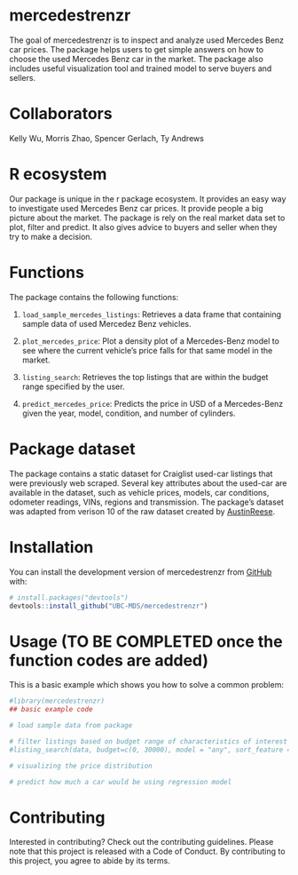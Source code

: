 
<!-- README.md is generated from README.Rmd. Please edit that file -->

# mercedestrenzr

<!-- badges: start -->
<!-- badges: end -->

The goal of mercedestrenzr is to inspect and analyze used Mercedes Benz
car prices. The package helps users to get simple answers on how to
choose the used Mercedes Benz car in the market. The package also
includes useful visualization tool and trained model to serve buyers and
sellers.

# Collaborators

Kelly Wu, Morris Zhao, Spencer Gerlach, Ty Andrews

# R ecosystem

Our package is unique in the r package ecosystem. It provides an easy
way to investigate used Mercedes Benz car prices. It provide people a
big picture about the market. The package is rely on the real market
data set to plot, filter and predict. It also gives advice to buyers and
seller when they try to make a decision.

# Functions

The package contains the following functions:

1.  `load_sample_mercedes_listings`: Retrieves a data frame that
    containing sample data of used Mercedez Benz vehicles.

2.  `plot_mercedes_price`: Plot a density plot of a Mercedes-Benz model
    to see where the current vehicle’s price falls for that same model
    in the market.

3.  `listing_search`: Retrieves the top listings that are within the
    budget range specified by the user.

4.  `predict_mercedes_price`: Predicts the price in USD of a
    Mercedes-Benz given the year, model, condition, and number of
    cylinders.

# Package dataset

The package contains a static dataset for Craiglist used-car listings
that were previously web scraped. Several key attributes about the
used-car are available in the dataset, such as vehicle prices, models,
car conditions, odometer readings, VINs, regions and transmission. The
package’s dataset was adapted from verison 10 of the raw dataset created
by [AustinReese](https://github.com/AustinReese/UsedVehicleSearch).

# Installation

You can install the development version of mercedestrenzr from
[GitHub](https://github.com/) with:

``` r
# install.packages("devtools")
devtools::install_github("UBC-MDS/mercedestrenzr")
```

# Usage (TO BE COMPLETED once the function codes are added)

This is a basic example which shows you how to solve a common problem:

``` r
#library(mercedestrenzr)
## basic example code

# load sample data from package

# filter listings based on budget range of characteristics of interest
#listing_search(data, budget=c(0, 30000), model = "any", sort_feature = "odometer", ascending = TRUE)

# visualizing the price distribution

# predict how much a car would be using regression model
```

# Contributing

Interested in contributing? Check out the contributing guidelines.
Please note that this project is released with a Code of Conduct. By
contributing to this project, you agree to abide by its terms.
